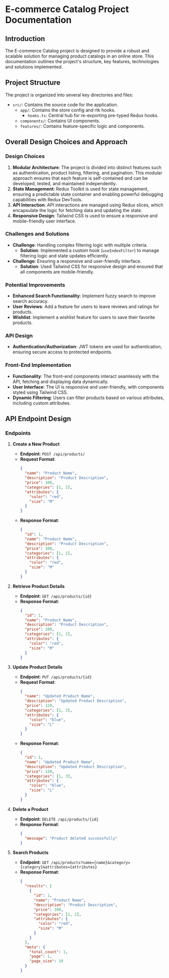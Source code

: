 # E-commerce Catalog Project Documentation

## Introduction
The E-commerce Catalog project is designed to provide a robust and scalable solution for managing product catalogs in an online store. This documentation outlines the project's structure, key features, technologies and solutions implemented.

## Project Structure
The project is organized into several key directories and files:

- `src/`: Contains the source code for the application.
    - `app/`: Contains the store config and rtk hooks.
        - `hooks.ts`: Central hub for re-exporting pre-typed Redux hooks.
    - `components/`: Contains UI components.
    - `features/`: Contains feature-specific logic and components.


## Overall Design Choices and Approach

### Design Choices
1. **Modular Architecture**: The project is divided into distinct features such as authentication, product listing, filtering, and pagination. This modular approach ensures that each feature is self-contained and can be developed, tested, and maintained independently.
2. **State Management**: Redux Toolkit is used for state management, ensuring a predictable state container and enabling powerful debugging capabilities with Redux DevTools.
3. **API Interaction**: API interactions are managed using Redux slices, which encapsulate the logic for fetching data and updating the state.
4. **Responsive Design**: Tailwind CSS is used to ensure a responsive and mobile-friendly user interface.

### Challenges and Solutions
- **Challenge**: Handling complex filtering logic with multiple criteria.
    - **Solution**: Implemented a custom hook (`useIndexFilter`) to manage filtering logic and state updates efficiently.
- **Challenge**: Ensuring a responsive and user-friendly interface.
    - **Solution**: Used Tailwind CSS for responsive design and ensured that all components are mobile-friendly.

### Potential Improvements
- **Enhanced Search Functionality**: Implement fuzzy search to improve search accuracy.
- **User Reviews**: Add a feature for users to leave reviews and ratings for products.
- **Wishlist**: Implement a wishlist feature for users to save their favorite products.

### API Design
- **Authentication/Authorization**: JWT tokens are used for authentication, ensuring secure access to protected endpoints.

### Front-End Implementation
- **Functionality**: The front-end components interact seamlessly with the API, fetching and displaying data dynamically.
- **User Interface**: The UI is responsive and user-friendly, with components styled using Tailwind CSS.
- **Dynamic Filtering**: Users can filter products based on various attributes, including custom attributes.


## API Endpoint Design

### Endpoints
1. **Create a New Product**
    - **Endpoint**: `POST /api/products/`
    - **Request Format**:
      ```json
      {
        "name": "Product Name",
        "description": "Product Description",
        "price": 100,
        "categories": [1, 2],
        "attributes": {
          "color": "red",
          "size": "M"
        }
      }
      ```
    - **Response Format**:
      ```json
      {
        "id": 1,
        "name": "Product Name",
        "description": "Product Description",
        "price": 100,
        "categories": [1, 2],
        "attributes": {
          "color": "red",
          "size": "M"
        }
      }
      ```

2. **Retrieve Product Details**
    - **Endpoint**: `GET /api/products/{id}`
    - **Response Format**:
      ```json
      {
        "id": 1,
        "name": "Product Name",
        "description": "Product Description",
        "price": 100,
        "categories": [1, 2],
        "attributes": {
          "color": "red",
          "size": "M"
        }
      }
      ```

3. **Update Product Details**
    - **Endpoint**: `PUT /api/products/{id}`
    - **Request Format**:
      ```json
      {
        "name": "Updated Product Name",
        "description": "Updated Product Description",
        "price": 120,
        "categories": [1, 3],
        "attributes": {
          "color": "blue",
          "size": "L"
        }
      }
      ```
    - **Response Format**:
      ```json
      {
        "id": 1,
        "name": "Updated Product Name",
        "description": "Updated Product Description",
        "price": 120,
        "categories": [1, 3],
        "attributes": {
          "color": "blue",
          "size": "L"
        }
      }
      ```

4. **Delete a Product**
    - **Endpoint**: `DELETE /api/products/{id}`
    - **Response Format**:
      ```json
      {
        "message": "Product deleted successfully"
      }
      ```

5. **Search Products**
    - **Endpoint**: `GET /api/products?name={name}&category={category}&attributes={attributes}`
    - **Response Format**:
      ```json
      {
        "results": [
          {
            "id": 1,
            "name": "Product Name",
            "description": "Product Description",
            "price": 100,
            "categories": [1, 2],
            "attributes": {
              "color": "red",
              "size": "M"
            }
          }
        ],
        "meta": {
          "total_count": 1,
          "page": 1,
          "page_size": 10
        }
      }
      ```



